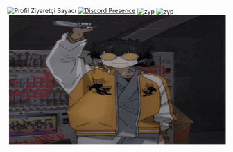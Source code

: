 ![Profil Ziyaretçi Sayacı](https://komarev.com/ghpvc/?username=zypheris&color=blue)
[![Discord Presence](https://lanyard-profile-readme.vercel.app/api/773582512647569409?hideDiscrim=true&theme=dark&bg=1d2022&animated=true&hideStatus=false)](https://discord.com/users/773582512647569409)
<img align="right" alt="GIF" src="https://github.com/Zypheriss/zypheriss/blob/main/zypheriss.gif?raw=true" width="500" height="300" />
<img height="180em" align="center" src="https://github-readme-stats.vercel.app/api?username=zypheriss&show_icons=true&locale=en&theme=algolia&include_all_commits=true&count_private=true" alt="zyp"/>
<img height="180em" align="center" src="https://github-readme-stats.vercel.app/api/top-langs?username=zypheriss&show_icons=true&locale=en&layout=compact&langs_count=8&theme=algolia" alt="zyp"/>

